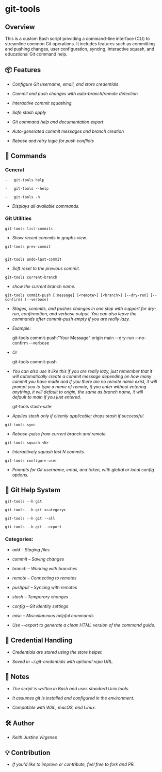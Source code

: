 # git-tools

## Overview

This is a custom Bash script providing a command-line interface (CLI) to streamline common Git operations. It includes features such as committing and pushing changes, user configuration, syncing, interactive squash, and educational Git command help.


## 📦 Features

-   *Configure Git username, email, and store credentials*

-   *Commit and push changes with auto-branch/remote detection*

-   *Interactive commit squashing*

-   *Safe stash apply*

-   *Git command help and documentation export*

-   *Auto-generated commit messages and branch creation*

-   *Rebase and retry logic for push conflicts*


## 📖 Commands

### General

    -   git-tools help

    -   git-tools --help

    -   git-tools -h

-    *Displays all available commands.*

### Git Utilities

    git-tools list-commits

    
-    *Show recent commits in graphs view.*


    git-tools prev-commit


    git-tools undo-last-commit


-    *Soft reset to the previous commit.*


    git-tools current-branch


-    *show the current branch name.*


    git-tools commit-push [:message] [<remote>] [<branch>] [--dry-run] [--confirm] [--verbose]


-    *Stages, commits, and pushes changes in one step with support for dry-run, confirmation, and verbose output. You can also leave the commands after commit-push empty if you are really lazy.*


-   *Example:*


    git-tools commit-push:"Your Message" origin main --dry-run --no-confirm --verbose


-   *Or*


    git-tools commit-push


-   *You can also use it like this if you are really lazy, just remember that it will automatically create a commit message depending on how many commit you have made and if you there are no remote name exist, it will prompt you to type a name of remote, if you enter without entering anything, it will default to origin, the same as branch name, it will default to main if you just entered.*


    git-tools stash-safe

-    *Applies stash only if cleanly applicable; drops stash if successful.*


    git-tools sync

-    *Rebase-pulss from current branch and remote.*


    git-tools squash <N>

-    *Interactively squash last N commits.*


    git-tools configure-user
    
-    *Prompts for Git username, email, and token, with global or local config options.*


## 📘 Git Help System

    git-tools --h git

    git-tools --h git <category>

    git-tools --h git --all

    git-tools --h git --export


### Categories:

-    *add – Staging files*

-    *commit – Saving changes*

-    *branch – Working with branches*

-    *remote – Connecting to remotes*

-    *pushpull – Syncing with remotes*

-    *stash – Temporary changes*

-    *config – Git identity settings*

-    *misc – Miscellaneous helpful commands*

-    *Use --export to generate a clean HTML version of the command guide.*


## 🔐 Credential Handling

-    *Credentials are stored using the store helper.*

-    *Saved in ~/.git-credentials with optional repo URL.*


## 🧠 Notes

-    *The script is written in Bash and uses standard Unix tools.*

-    *It assumes git is installed and configured in the environment.*

-    *Compatible with WSL, macOS, and Linux.*


## 🛠️ Author

-   *Keith Justine Virgenes*


## 💡 Contribution

-   *If you'd like to improve or contribute, feel free to fork and PR.*